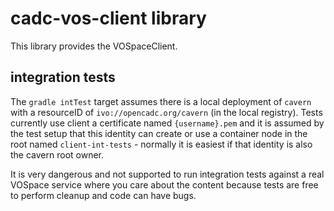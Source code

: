 # cadc-vos-client library

This library provides the VOSpaceClient.


## integration tests
The `gradle intTest` target assumes there is a local deployment of `cavern` with a resourceID of
`ivo://opencadc.org/cavern` (in the local registry). Tests currently use client a certificate
named `{username}.pem` and it is assumed by the test setup that this identity can create or use
a container node in the root named `client-int-tests` - normally it is easiest if that identity
is also the cavern root owner.

It is very dangerous and not supported to run integration tests against a real VOSpace service
where you care about the content because tests are free to perform cleanup and code can have bugs.

